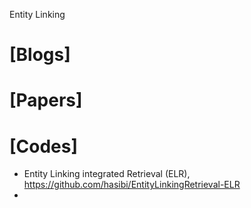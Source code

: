 Entity Linking

# [Blogs]

# [Papers]

# [Codes]
+ Entity Linking integrated Retrieval (ELR), https://github.com/hasibi/EntityLinkingRetrieval-ELR
+ 
